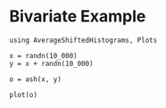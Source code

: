 # Bivariate Example


```@example
using AverageShiftedHistograms, Plots

x = randn(10_000)
y = x + randn(10_000)

o = ash(x, y)

plot(o)
```
